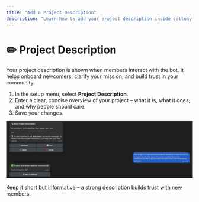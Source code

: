 ```yaml
---
title: "Add a Project Description"
description: "Learn how to add your project description inside collony AI so members understand your community and purpose."
---
```


# ✏️ Project Description

Your project description is shown when members interact with the bot. It helps onboard newcomers, clarify your mission, and build trust in your community.

1. In the setup menu, select **Project Description**.
2. Enter a clear, concise overview of your project – what it is, what it does, and why people should care.
3. Save your changes.

![Adding a project description in collony AI setup](/public/Screenshot_2025-08-28_at_14.34.48.png)

<Tip>
  Keep it short but informative – a strong description builds trust with new members.
</Tip>